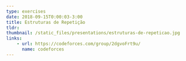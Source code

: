 ```yaml
---
type: exercises
date: 2018-09-15T0:00:03-3:00
title: Estruturas de Repetição
tldr: 
thumbnail: /static_files/presentations/estruturas-de-repeticao.jpg
links: 
    - url: https://codeforces.com/group/2dgvoFrt9u/
      name: codeforces
---
```

